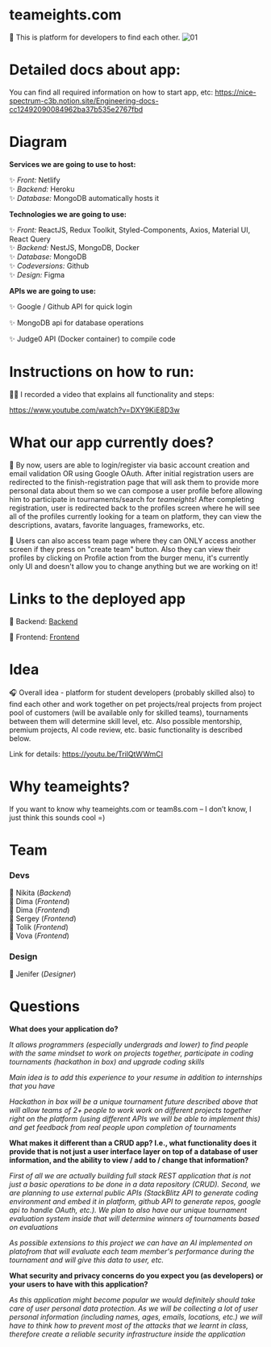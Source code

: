 # teameights.com

🦉 This is platform for developers to find each other.
![01](https://user-images.githubusercontent.com/52038455/232286679-bbffa9bc-ff13-4163-b752-a11d68eaed75.png)

# Detailed docs about app:

You can find all required information on how to start app, etc:
https://nice-spectrum-c3b.notion.site/Engineering-docs-cc12492090084962ba37b535e2767fbd

# Diagram

**Services we are going to use to host:** <br>

✨ *Front:* Netlify <br>
✨ *Backend:* Heroku <br>
✨ *Database:* MongoDB automatically hosts it <br>


**Technologies we are going to use:** <br>

✨ *Front:* ReactJS, Redux Toolkit, Styled-Components, Axios, Material UI, React Query  <br>
✨ *Backend:* NestJS, MongoDB, Docker <br>
✨ *Database:* MongoDB <br>
✨ *Codeversions:* Github <br>
✨ *Design:* Figma <br>

**APIs we are going to use:** <br>

✨ Google / Github API for quick login

✨ MongoDB api for database operations

✨ Judge0 API (Docker container) to compile code

# Instructions on how to run:

👋🏻 I recorded a video that explains all functionality and steps:

https://www.youtube.com/watch?v=DXY9KiE8D3w

# What our app currently does?

🎉 By now, users are able to login/register via basic account creation and email validation OR using Google OAuth. After initial registration users are redirected to the finish-registration page that will ask them to provide more personal data about them so we can compose a user profile before allowing him to participate in tournaments/search for *teameights*! After completing registration, user is redirected back to the profiles screen where he will see all of the profiles currently looking for a team on platform, they can view the descriptions, avatars, favorite languages, frameworks, etc. 

🎉 Users can also access team page where they can ONLY access another screen if they press on "create team" button. Also they can view their profiles by clicking on Profile action from the burger menu, it's currently only UI and doesn't allow you to change anything but we are working on it!

# Links to the deployed app

📌 Backend: [Backend](https://teameights-server.herokuapp.com/api/docs)

📌 Frontend: [Frontend](https://app.teameights.com)

# Idea

🎧 Overall idea - platform for student developers (probably skilled also) to find each other and work together on pet projects/real projects from project pool of customers (will be available only for skilled teams), tournaments between them will determine skill level, etc. Also possible mentorship, premium projects, AI code review, etc. basic functionality is described below.

Link for details: https://youtu.be/TrilQtWWmCI

# Why teameights?

If you want to know why teameights.com or team8s.com – I don’t know, I just think this sounds cool =)

# Team
### Devs

🎉 Nikita (*Backend*)
<br>
🎉 Dima (*Frontend*)
<br>
🎉 Dima (*Frontend*)
<br>
🎉 Sergey (*Frontend*)
<br>
🎉 Tolik (*Frontend*)
<br>
🎉 Vova (*Frontend*)

### Design
🎉 Jenifer (*Designer*)


# Questions

**What does your application do?**

_It allows programmers (especially undergrads and lower) to find people with the same mindset to work on projects together, participate in coding tournaments (hackathon in box) and upgrade coding skills_

_Main idea is to add this experience to your resume in addition to internships that you have_

_Hackathon in box will be a unique tournament future described above that will allow teams of 2+ people to work work on different projects together right on the platform (using different APIs we will be able to implement this) and get feedback from real people upon completion of tournaments_

**What makes it different than a CRUD app? I.e., what functionality does it provide that is not just a user interface layer on top of a database of user information, and the ability to view / add to / change that information?**

_First of all we are actually building full stack REST application that is not just a basic operations to be done in a data repository (CRUD). Second, we are planning to use external public APIs (StackBlitz API to generate coding environment and embed it in platform, github API to generate repos, google api to handle OAuth, etc.). We plan to also have our unique tournament evaluation system inside that will determine winners of tournaments based on evaluations_

_As possible extensions to this project we can have an AI implemented on platofrom that will evaluate each team member's performance during the tournament and will give this data to user, etc._

**What security and privacy concerns do you expect you (as developers) or your users to have with this application?**

_As this application might become popular we would definitely should take care of user personal data protection. As we will be collecting a lot of user personal information (including names, ages, emails, locations, etc.) we will have to think how to prevent most of the attacks that we learnt in class, therefore create a reliable security infrastructure inside the application_
